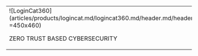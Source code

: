 |   |
|:------|
| ![LoginCat360](articles/products/logincat.md/logincat360.md/header.md/header.en.png =450x460) <p>ZERO TRUST BASED CYBERSECURITY</p> |
